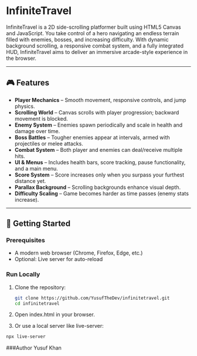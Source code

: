 # InfiniteTravel

InfiniteTravel is a 2D side-scrolling platformer built using HTML5 Canvas and JavaScript. You take control of a hero navigating an endless terrain filled with enemies, bosses, and increasing difficulty. With dynamic background scrolling, a responsive combat system, and a fully integrated HUD, InfiniteTravel aims to deliver an immersive arcade-style experience in the browser.

---

## 🎮 Features

- **Player Mechanics** – Smooth movement, responsive controls, and jump physics.
- **Scrolling World** – Canvas scrolls with player progression; backward movement is blocked.
- **Enemy System** – Enemies spawn periodically and scale in health and damage over time.
- **Boss Battles** – Tougher enemies appear at intervals, armed with projectiles or melee attacks.
- **Combat System** – Both player and enemies can deal/receive multiple hits.
- **UI & Menus** – Includes health bars, score tracking, pause functionality, and a main menu.
- **Score System** – Score increases only when you surpass your furthest distance yet.
- **Parallax Background** – Scrolling backgrounds enhance visual depth.
- **Difficulty Scaling** – Game becomes harder as time passes (enemy stats increase).

---

## 🚀 Getting Started

### Prerequisites

- A modern web browser (Chrome, Firefox, Edge, etc.)
- Optional: Live server for auto-reload

### Run Locally

1. Clone the repository:

   ```bash
   git clone https://github.com/YusufTheDev/infinitetravel.git
   cd infinitetravel

2. Open index.html in your browser.

3. Or use a local server like live-server:

  ```bash
  npx live-server
  ```

###Author
Yusuf Khan
